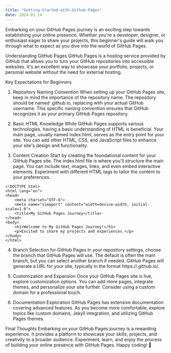 ```yaml
---
title: "Getting-Started-with-Github-Pages"
date: 2024-01-14
---
```


Embarking on your GitHub Pages journey is an exciting step towards establishing your online presence. Whether you're a developer, designer, or enthusiast eager to share your projects, this beginner's guide will walk you through what to expect as you dive into the world of GitHub Pages.

Understanding GitHub Pages
GitHub Pages is a hosting service provided by GitHub that allows you to turn your GitHub repositories into accessible websites. It's an excellent way to showcase your portfolio, projects, or personal website without the need for external hosting.

Key Expectations for Beginners
1. Repository Naming Convention
When setting up your GitHub Pages site, keep in mind the importance of the repository name. The repository should be named <username>.github.io, replacing <username> with your actual GitHub username. This specific naming convention ensures that GitHub recognizes it as your primary GitHub Pages repository.

2. Basic HTML Knowledge
While GitHub Pages supports various technologies, having a basic understanding of HTML is beneficial. Your main page, usually named index.html, serves as the entry point for your site. You can add other HTML, CSS, and JavaScript files to enhance your site's design and functionality.

3. Content Creation
Start by creating the foundational content for your GitHub Pages site. The index.html file is where you'll structure the main page. You can include text, images, links, and even embed interactive elements. Experiment with different HTML tags to tailor the content to your preferences.

```
<!DOCTYPE html>
<html lang="en">
<head>
    <meta charset="UTF-8">
    <meta name="viewport" content="width=device-width, initial-scale=1.0">
    <title>My GitHub Pages Journey</title>
</head>
<body>
    <h1>Welcome to My GitHub Pages Journey!</h1>
    <p>Excited to share my projects and experiences.</p>
</body>
</html>
```

4. Branch Selection for GitHub Pages
In your repository settings, choose the branch that GitHub Pages will use. The default is often the main branch, but you can select another branch if needed. GitHub Pages will generate a URL for your site, typically in the format https://<username>.github.io/<repository>.

5. Customization and Expansion
Once your GitHub Pages site is live, explore customization options. You can add more pages, integrate themes, and personalize your site further. Consider using a custom domain for a professional touch.

6. Documentation Exploration
GitHub Pages has extensive documentation covering advanced features. As you become more comfortable, explore topics like custom domains, Jekyll integration, and utilizing GitHub Pages themes.

Final Thoughts
Embarking on your GitHub Pages journey is a rewarding experience. It provides a platform to showcase your skills, projects, and creativity to a broader audience. Experiment, learn, and enjoy the process of building your online presence with GitHub Pages. Happy coding! 🚀
